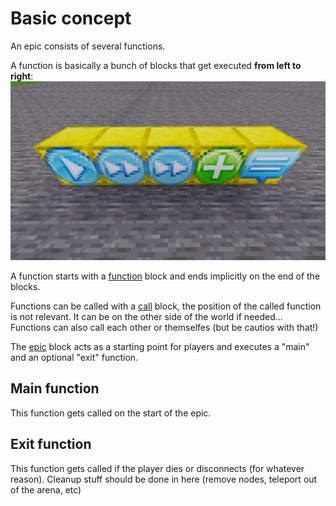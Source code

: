 
# Basic concept

An epic consists of several functions.

A function is basically a bunch of blocks that get executed **from left to right**:
<img src="./pics/basic_concept.png"/>

A function starts with a [function](./blocks/function.md) block and ends implicitly on the end of the blocks.

Functions can be called with a [call](./call/function.md) block, the position of the called function is not relevant.
It can be on the other side of the world if needed...
Functions can also call each other or themselfes (but be cautios with that!)

The [epic](./blocks/epic.md) block acts as a starting point for players and executes a "main" and an optional "exit" function.

## Main function

This function gets called on the start of the epic.

## Exit function

This function gets called if the player dies or disconnects (for whatever reason).
Cleanup stuff should be done in here (remove nodes, teleport out of the arena, etc)
